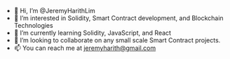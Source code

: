 - 👋 Hi, I’m @JeremyHarithLim
- 👀 I’m interested in Solidity, Smart Contract development, and Blockchain Technologies
- 🌱 I’m currently learning Solidity, JavaScript, and React
- 💞️ I’m looking to collaborate on any small scale Smart Contract projects.
- 📫 You can reach me at jeremyharith@gmail.com

<!---
JeremyHarithLim/JeremyHarithLim is a ✨ special ✨ repository because its `README.md` (this file) appears on your GitHub profile.
You can click the Preview link to take a look at your changes.
--->
